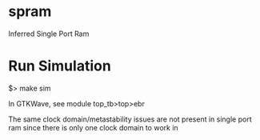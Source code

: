 # spram
Inferred Single Port Ram

# Run Simulation
$> make sim

In GTKWave, see module top_tb>top>ebr

The same clock domain/metastability issues are not present in single port ram since there is only one clock domain to work in

